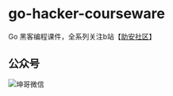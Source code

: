 # go-hacker-courseware
Go 黑客编程课件，全系列关注b站【[助安社区](https://space.bilibili.com/1233892570)】

## 公众号

![坤哥微信](https://static.sechelper.com/img/qrcode/12x8-qrcode-sechelper.jpg)
